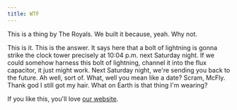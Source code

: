 ```yaml
---
title: WTF
---
```


This is a thing by The Royals. We built it because, yeah. Why not.

This is it. This is the answer. It says here that a bolt of lightning is gonna strike the clock tower precisely at 10:04 p.m. next Saturday night. If we could somehow harness this bolt of lightning, channel it into the flux capacitor, it just might work. Next Saturday night, we're sending you back to the future. Ah well, sort of. What, well you mean like a date? Scram, McFly. Thank god I still got my hair. What on Earth is that thing I'm wearing?

If you like this, you'll love [our website](https://theroyals.com.au).
